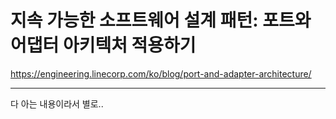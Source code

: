 # 지속 가능한 소프트웨어 설계 패턴: 포트와 어댑터 아키텍처 적용하기

https://engineering.linecorp.com/ko/blog/port-and-adapter-architecture/

***

다 아는 내용이라서 별로.. 
